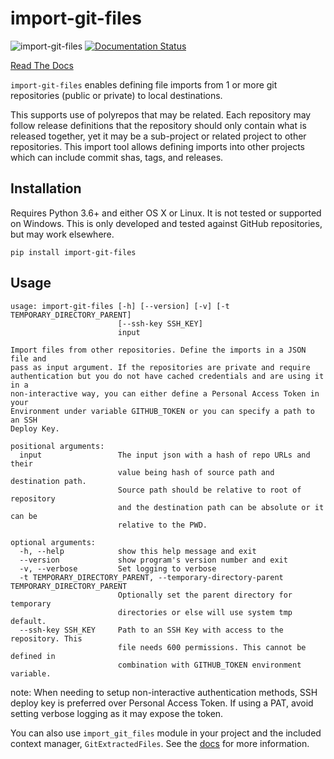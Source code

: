 # import-git-files

![import-git-files](https://github.com/michaeltneylon/import-git-files/workflows/import-git-files%20CI/badge.svg)
[![Documentation Status](https://readthedocs.org/projects/import-git-files/badge/?version=latest)](https://import-git-files.readthedocs.io/en/latest/?badge=latest)

[Read The Docs](https://import-git-files.readthedocs.io/)

`import-git-files` enables defining file imports from 1 or more git repositories (public or private) to local destinations.

This supports use of polyrepos that may be related. Each repository may follow release definitions that the repository should only contain 
what is released together, yet it may be a sub-project or related project to other repositories. This import tool allows defining imports 
into other projects which can include commit shas, tags, and releases.

## Installation

Requires Python 3.6+ and either OS X or Linux. 
It is not tested or supported on Windows. This is only developed and tested
against GitHub repositories, but may work elsewhere.

`pip install import-git-files`

## Usage

```commandline
usage: import-git-files [-h] [--version] [-v] [-t TEMPORARY_DIRECTORY_PARENT]
                        [--ssh-key SSH_KEY]
                        input

Import files from other repositories. Define the imports in a JSON file and
pass as input argument. If the repositories are private and require
authentication but you do not have cached credentials and are using it in a
non-interactive way, you can either define a Personal Access Token in your
Environment under variable GITHUB_TOKEN or you can specify a path to an SSH
Deploy Key.

positional arguments:
  input                 The input json with a hash of repo URLs and their
                        value being hash of source path and destination path.
                        Source path should be relative to root of repository
                        and the destination path can be absolute or it can be
                        relative to the PWD.

optional arguments:
  -h, --help            show this help message and exit
  --version             show program's version number and exit
  -v, --verbose         Set logging to verbose
  -t TEMPORARY_DIRECTORY_PARENT, --temporary-directory-parent TEMPORARY_DIRECTORY_PARENT
                        Optionally set the parent directory for temporary
                        directories or else will use system tmp default.
  --ssh-key SSH_KEY     Path to an SSH Key with access to the repository. This
                        file needs 600 permissions. This cannot be defined in
                        combination with GITHUB_TOKEN environment variable.
```

note: When needing to setup non-interactive authentication methods, 
SSH deploy key is preferred over Personal Access Token. If using a PAT, avoid
setting verbose logging as it may expose the token.

You can also use `import_git_files` module in your project and the included 
context manager, `GitExtractedFiles`. See the [docs](docs/README.md) for more 
information.
